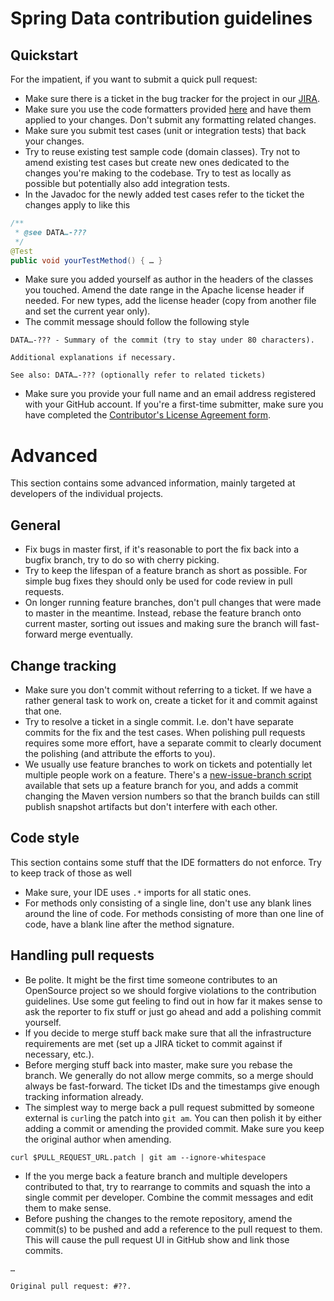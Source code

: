 # Spring Data contribution guidelines

## Quickstart

For the impatient, if you want to submit a quick pull request:

- Make sure there is a ticket in the bug tracker for the project in our [JIRA](https://jira.springsource.org).
- Make sure you use the code formatters provided [here](https://github.com/spring-projects/spring-data-build/tree/master/etc/ide) and have them applied to your changes. Don't submit any formatting related changes.
- Make sure you submit test cases (unit or integration tests) that back your changes.
- Try to reuse existing test sample code (domain classes). Try not to amend existing test cases but create new ones dedicated to the changes you're making to the codebase. Try to test as locally as possible but potentially also add integration tests.
- In the Javadoc for the newly added test cases refer to the ticket the changes apply to like this

```java
/**
 * @see DATA…-???
 */
@Test
public void yourTestMethod() { … }
```

- Make sure you added yourself as author in the headers of the classes you touched. Amend the date range in the Apache license header if needed. For new types, add the license header (copy from another file and set the current year only).
- The commit message should follow the following style

```
DATA…-??? - Summary of the commit (try to stay under 80 characters).

Additional explanations if necessary.

See also: DATA…-??? (optionally refer to related tickets)
```

- Make sure you provide your full name and an email address registered with your GitHub account. If you're a first-time submitter, make sure you have completed the [Contributor's License Agreement form](https://support.springsource.com/spring_committer_signup).

# Advanced

This section contains some advanced information, mainly targeted at developers of the individual projects.

## General

- Fix bugs in master first, if it's reasonable to port the fix back into a bugfix branch, try to do so with cherry picking.
- Try to keep the lifespan of a feature branch as short as possible. For simple bug fixes they should only be used for code review in pull requests.
- On longer running feature branches, don't pull changes that were made to master in the meantime. Instead, rebase the feature branch onto current master, sorting out issues and making sure the branch will fast-forward merge eventually. 

## Change tracking

- Make sure you don't commit without referring to a ticket. If we have a rather general task to work on, create a ticket for it and commit against that one.
- Try to resolve a ticket in a single commit. I.e. don't have separate commits for the fix and the test cases. When polishing pull requests requires some more effort, have a separate commit to clearly document the polishing (and attribute the efforts to you).
- We usually use feature branches to work on tickets and potentially let multiple people work on a feature. There's a [new-issue-branch script](https://github.com/spring-projects/spring-data-build/tree/master/etc/scripts) available that sets up a feature branch for you, and adds a commit changing the Maven version numbers so that the branch builds can still publish snapshot artifacts but don't interfere with each other.

## Code style

This section contains some stuff that the IDE formatters do not enforce. Try to keep track of those as well

- Make sure, your IDE uses `.*` imports for all static ones.
- For methods only consisting of a single line, don't use any blank lines around the line of code. For methods consisting of more than one line of code, have a blank line after the method signature.

## Handling pull requests

- Be polite. It might be the first time someone contributes to an OpenSource project so we should forgive violations to the contribution guidelines. Use some gut feeling to find out in how far it makes sense to ask the reporter to fix stuff or just go ahead and add a polishing commit yourself.
- If you decide to merge stuff back make sure that all the infrastructure requirements are met (set up a JIRA ticket to commit against if necessary, etc.).
- Before merging stuff back into master, make sure you rebase the branch. We generally do not allow merge commits, so a merge should always be fast-forward. The ticket IDs and the timestamps give enough tracking information already.
- The simplest way to merge back a pull request submitted by someone external is `curl`ing the patch into `git am`. You can then polish it by either adding a commit or amending the provided commit. Make sure you keep the original author when amending.

```
curl $PULL_REQUEST_URL.patch | git am --ignore-whitespace
```

- If the you merge back a feature branch and multiple developers contributed to that, try to rearrange to commits and squash the into a single commit per developer. Combine the commit messages and edit them to make sense.
- Before pushing the changes to the remote repository, amend the commit(s) to be pushed and add a reference to the pull request to them. This will cause the pull request UI in GitHub show and link those commits.

```
…

Original pull request: #??.
```
